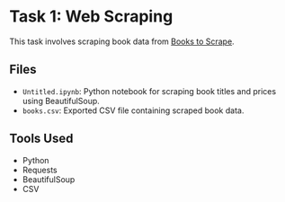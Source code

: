 # Task 1: Web Scraping

This task involves scraping book data from [Books to Scrape](http://books.toscrape.com/).

## Files

- `Untitled.ipynb`: Python notebook for scraping book titles and prices using BeautifulSoup.
- `books.csv`: Exported CSV file containing scraped book data.

## Tools Used

- Python
- Requests
- BeautifulSoup
- CSV
